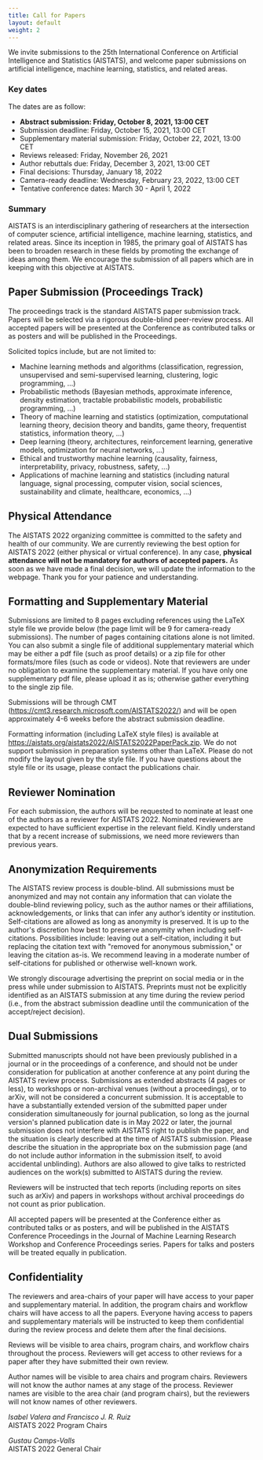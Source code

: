 ```yaml
---
title: Call for Papers
layout: default
weight: 2
---
```



We invite submissions to the 25th International Conference on Artificial
Intelligence and Statistics (AISTATS), and welcome paper submissions on
artificial intelligence, machine learning, statistics, and related areas.

### Key dates

The dates are as follow:

* **Abstract submission: Friday, October 8, 2021, 13:00 CET**
* Submission deadline: Friday, October 15, 2021, 13:00 CET
* Supplementary material submission: Friday, October 22, 2021, 13:00 CET
* Reviews released: Friday, November 26, 2021
* Author rebuttals due: Friday, December 3, 2021, 13:00 CET
* Final decisions: Thursday, January 18, 2022
* Camera-ready deadline: Wednesday, February 23, 2022, 13:00 CET
* Tentative conference dates: March 30 - April 1, 2022

### Summary

AISTATS is an interdisciplinary gathering of researchers at the intersection of
computer science, artificial intelligence, machine learning, statistics, and
related areas. Since its inception in 1985, the primary goal of AISTATS has
been to broaden research in these fields by promoting the exchange of ideas
among them. We encourage the submission of all papers which are in keeping with
this objective at AISTATS.

## Paper Submission (Proceedings Track)

The proceedings track is the standard AISTATS paper submission track. Papers
will be selected via a rigorous double-blind peer-review process. All accepted
papers will be presented at the Conference as contributed talks or as posters
and will be published in the Proceedings.

Solicited topics include, but are not limited to:

* Machine learning methods and algorithms (classification, regression,
  unsupervised and semi-supervised learning, clustering, logic programming,
...)
* Probabilistic methods (Bayesian methods, approximate inference, density
  estimation, tractable probabilistic models, probabilistic programming, ...)
* Theory of machine learning and statistics (optimization, computational
  learning theory, decision theory and bandits, game theory, frequentist
statistics,  information theory, ...)
* Deep learning (theory, architectures, reinforcement learning, generative
  models, optimization for neural networks, ...)
* Ethical and trustworthy machine learning (causality, fairness,
  interpretability, privacy, robustness, safety, ...)
* Applications of machine learning and statistics (including natural language,
  signal processing, computer vision, social sciences, sustainability and
climate, healthcare, economics, ...)

## Physical Attendance

The AISTATS 2022 organizing committee is committed to the safety and health of
our community. We are currently reviewing the best option for AISTATS 2022
(either physical or virtual conference). In any case, **physical attendance will
not be mandatory for authors of accepted papers.** As soon as we have made a
final decision, we will update the information to the webpage. Thank you for
your patience and understanding.

## Formatting and Supplementary Material

Submissions are limited to 8 pages excluding references using the LaTeX style
file we provide below (the page limit will be 9 for camera-ready submissions).
The number of pages containing citations alone is not limited. You can also
submit a single file of additional supplementary material which may be either a
pdf file (such as proof details) or a zip file for other formats/more files
(such as code or videos). Note that reviewers are under no obligation to
examine the supplementary material. If you have only one supplementary pdf
file, please upload it as is; otherwise gather everything to the single zip
file.

Submissions will be through CMT
(<https://cmt3.research.microsoft.com/AISTATS2022/>) and will be open
approximately 4-6 weeks before the abstract submission deadline.

Formatting information (including LaTeX style files) is available at
<https://aistats.org/aistats2022/AISTATS2022PaperPack.zip>. We do not support
submission in preparation systems other than LaTeX. Please do not modify the
layout given by the style file. If you have questions about the style file or
its usage, please contact the publications chair.

## Reviewer Nomination

For each submission, the authors will be requested to nominate at least one of
the authors as a reviewer for AISTATS 2022. Nominated reviewers are expected to
have sufficient expertise in the relevant field. Kindly understand that by a
recent increase of submissions, we need more reviewers than previous years.

## Anonymization Requirements

The AISTATS review process is double-blind. All submissions must be anonymized
and may not contain any information that can violate the double-blind reviewing
policy, such as the author names or their affiliations, acknowledgements, or
links that can infer any author’s identity or institution. Self-citations are
allowed as long as anonymity is preserved. It is up to the author's discretion
how best to preserve anonymity when including self-citations. Possibilities
include: leaving out a self-citation, including it but replacing the citation
text with "removed for anonymous submission," or leaving the citation as-is. We
recommend leaving in a moderate number of self-citations for published or
otherwise well-known work.

We strongly discourage advertising the preprint on social media or in the press
while under submission to AISTATS. Preprints must not be explicitly identified
as an AISTATS submission at any time during the review period (i.e., from the
abstract submission deadline until the communication of the accept/reject
decision).

## Dual Submissions

Submitted manuscripts should not have been previously published in a journal or
in the proceedings of a conference, and should not be under consideration for
publication at another conference at any point during the AISTATS review
process. Submissions as extended abstracts (4 pages or less), to workshops or
non-archival venues (without a proceedings), or to arXiv, will not be
considered a concurrent submission. It is acceptable to have a substantially
extended version of the submitted paper under consideration simultaneously for
journal publication, so long as the journal version's planned publication date
is in May 2022 or later, the journal submission does not interfere with AISTATS
right to publish the paper, and the situation is clearly described at the time
of AISTATS submission. Please describe the situation in the appropriate box on
the submission page (and do not include author information in the submission
itself, to avoid accidental unblinding). Authors are also allowed to give talks
to restricted audiences on the work(s) submitted to AISTATS during the review.

Reviewers will be instructed that tech reports (including reports on sites such
as arXiv) and papers in workshops without archival proceedings do not count as
prior publication.

All accepted papers will be presented at the Conference either as contributed
talks or as posters, and will be published in the AISTATS Conference
Proceedings in the Journal of Machine Learning Research Workshop and Conference
Proceedings series. Papers for talks and posters will be treated equally in
publication.

## Confidentiality

The reviewers and area-chairs of your paper will have access to your paper and
supplementary material. In addition, the program chairs and workflow chairs
will have access to all the papers. Everyone having access to papers and
supplementary materials will be instructed to keep them confidential during the
review process and delete them after the final decisions.

Reviews will be visible to area chairs, program chairs, and workflow chairs
throughout the process. Reviewers will get access to other reviews for a paper
after they have submitted their own review.

Author names will be visible to area chairs and program chairs. Reviewers will
not know the author names at any stage of the process. Reviewer names are
visible to the area chair (and program chairs), but the reviewers will not know
names of other reviewers.

_Isabel Valera and Francisco J. R. Ruiz_\
AISTATS 2022 Program Chairs

_Gustau Camps-Valls_\
AISTATS 2022 General Chair

